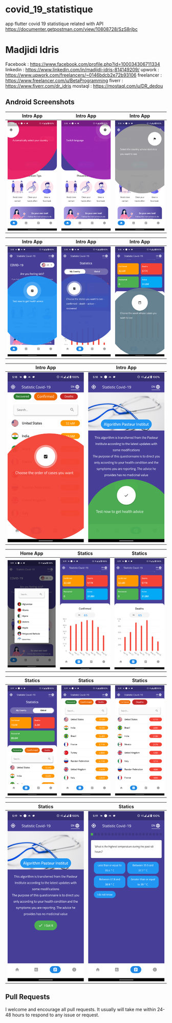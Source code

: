 # covid_19_statistique

app flutter covid 19 statistique related with API https://documenter.getpostman.com/view/10808728/SzS8rjbc

# Madjidi Idris

Facebook : https://www.facebook.com/profile.php?id=100034306711334
linkedin : https://www.linkedin.com/in/madjidi-idris-814149209/
upwork : https://www.upwork.com/freelancers/~0146bdcb2e72b93106
freelancer : https://www.freelancer.com/u/BetaProgramming
fiverr : https://www.fiverr.com/dr_idris
mostaql : https://mostaql.com/u/DR_dedou

## Android Screenshots

|            Intro App            |            Intro App            |            Intro App            |
| :-----------------------------: | :-----------------------------: | :-----------------------------: |
| ![](/screenShot/1.png?raw=true) | ![](/screenShot/2.png?raw=true) | ![](/screenShot/3.png?raw=true) |

|            Intro App            |            Intro App            |            Intro App            |
| :-----------------------------: | :-----------------------------: | :-----------------------------: |
| ![](/screenShot/4.png?raw=true) | ![](/screenShot/5.png?raw=true) | ![](/screenShot/6.png?raw=true) |

|            Intro App            |            Intro App            |
| :-----------------------------: | :-----------------------------: |
| ![](/screenShot/7.png?raw=true) | ![](/screenShot/8.png?raw=true) |

|            Home App             |             Statics              |             Statics              |
| :-----------------------------: | :------------------------------: | :------------------------------: |
| ![](/screenShot/9.png?raw=true) | ![](/screenShot/10.png?raw=true) | ![](/screenShot/11.png?raw=true) |

|             Statics              |             Statics              |             Statics              |
| :------------------------------: | :------------------------------: | :------------------------------: |
| ![](/screenShot/12.png?raw=true) | ![](/screenShot/13.png?raw=true) | ![](/screenShot/14.png?raw=true) |

|             Statics              |             Statics              |
| :------------------------------: | :------------------------------: |
| ![](/screenShot/15.png?raw=true) | ![](/screenShot/16.png?raw=true) |

## Pull Requests

I welcome and encourage all pull requests. It usually will take me within 24-48 hours to respond to any issue or request.
